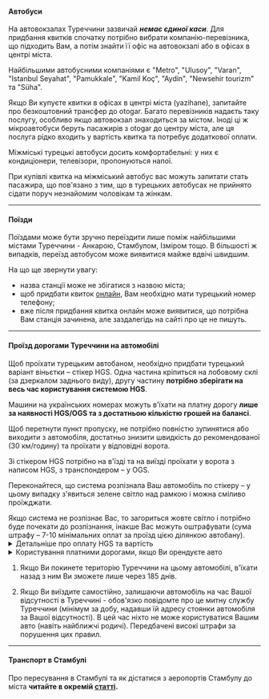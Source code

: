 #### Автобуси

На автовокзалах Туреччини зазвичай ***немає єдиної каси***. Для придбання квитків спочатку потрібно вибрати компанію-перевізника, що підходить Вам, а потім знайти її офіс на автовокзалі або в офісах в центрі міста.

Найбільшими автобусними компаніями є "Metro", "Ulusoy", "Varan", "Istanbul Seyahat", "Pamukkale", "Kamil Koç", "Aydin", "Newsehir tourizm" та "Süha".

<section type="tip">
Якщо Ви купуєте квитки в офісах в центрі міста (yazihane), запитайте про безкоштовний трансфер до otogar. Багато перевізників надаєть таку послугу, особливо якщо автовокзал знаходиться за містом. Іноді ці ж мікроавтобуси беруть пасажирів з otogar до центру міста, але ця послуга рідко входить у вартість квитка та потребує додаткової оплати.
</section>

Міжміські турецькі автобуси досить комфортабельні: у них є кондиціонери, телевізори, пропонуються напої.

<section>
При купівлі квитка на міжміський автобус вас можуть запитати стать пасажира, що пов'язано з тим, що в турецьких автобусах не прийнято сідати поруч незнайомим чоловікам та жінкам. 
</section>



***

#### Поїзди

<section type="note">
Поїздами може бути зручно переїздити лише поміж найбільшими містами Туреччини - Анкарою, Стамбулом, Ізміром тощо. В більшості ж випадків, переїзд автобусом може виявитися майже вдвічі швидшим.
</section>

На що ще звернути увагу:

- назва станції може не збігатися з назвою міста;
- щоб придбати квиток [онлайн](https://ebilet.tcddtasimacilik.gov.tr/view/eybis/tnmGenel/tcddWebContent.jsf), Вам необхідно мати турецький номер телефону;
- вже після придбання квитка онлайн може виявитися, що потрібна Вам станція зачинена, але заздалегідь на сайті про це не пишуть.

***

#### Проїзд дорогами Туреччини на автомобілі

Щоб проїхати турецьким автобаном, необхідно придбати турецький варіант віньєтки – стікер HGS. Одна частина кріпиться на лобовому склі (за дзеркалом заднього виду), другу частину **потрібно зберігати на весь час користування системою HGS**.

Машини на українських номерах можуть в'їхати на платну дорогу **лише за наявності HGS/OGS та з достатньою кількістю грошей на балансі**.

<section type="note">

Щоб перетнути пункт пропуску, не потрібно повністю зупинятися або виходити з автомобіля, достатньо знизити швидкість до рекомендованої (30 км/годину) та проїхати у відповідні ворота. 

Зі стікером HGS потрібно на в'їзді та на виїзді проїхати у ворота з написом HGS, з транспондером – у OGS. 
</section>

Переконайтеся, що система розпізнала Ваш автомобіль по стікеру – у цьому випадку з'явиться зелене світло над рамкою і можна сміливо проїжджати.

<section type="danger">
Якщо система не розпізнає Вас, то загориться жовте світло і потрібно буде почекати до розпізнання, інакше Вас можуть оштрафувати (сума штрафу – 7-10 мінімальних оплат за проїзд цією ділянкою автобану).
</section>

<details>
<summary>Детальніше про оплату HGS та вартість </summary>

**Вартість проїзду** кожною ділянкою автомагістралей різна. Тому варто при купівлі HGS покласти на рахунок достатньо грошей – хоча б від 30 до 60  турецьких лір (близько 2-4 євро). Гроші будуть автоматично списуватися зі рахунку при кожному проїзді автобаном.

**Придбати стікер HGS** можна в офісах, розміщених під час виїзду/в'їзду з автомагістралі, у будь-якому поштовому відділенні РТТ та відділеннях банків. 

На деяких пунктах стягування плати є окремі ворота для тих, хто хоче на місці **сплатити готівкою або карткою**. Розпізнати їх можна по відповідним написам ***«NAKiT» та «K.KARTI»***.


<section type="tip">
Врахуйте, що пошта та банки у вихідні та свята не працюють, а офіс HGS є не на всіх в'їздах на магістраль. Тому краще заздалегідь подбайте про придбання наклейки.
</section>



**Оплата нараховується 3 способами:**

- якщо на машині встановлено спеціальний стікер HGS, то відповідна сума спишеться з прив'язаного рахунка;

- якщо встановлено транспондер OGS – гроші знімуть звідти;

- якщо нічого не встановлено – заборгованість буде нарахована на номер авто.

</details>


<details>
<summary>
Користування платними дорогами, якщо Ви орендуєте авто</summary>

Майже на всіх машинах вже є стікер HGS. Якщо Ви плануєте користуватися платними дорогами, заздалегідь повідомте про це менеджеру прокатної компанії, щоб активувати HGS.

При поверненні автомобіля менеджер прокатної компанії разом із Вами перевірить загальний рахунок на авто та утримає відповідну суму з депозиту.

Якщо орендована машина не оснащена наклейкою HGS або транспондером OGS, Ви можете оплатити проїзд самостійно на [сайті управління автомобільних доріг Туреччини](https://webihlaltakip.kgm.gov.tr/WebIhlalSorgulama/Sayfalar/Sorgulama) (працює лише, якщо Ви знаходитесь на території Туреччини).
</details>

<section type="warning" title="Зверніть увагу, якщо в'їхали до Туреччини на власному автомобілі">

1. Якщо Ви покинете територію Туреччини на цьому автомобілі, в'їхати назад з ним Ви зможете лише через 185 днів.

2. Якщо Ви виїздите самостійно, залишаючи автомобіль на час Вашої відсутності в Туреччині - обов'язко повідомте про це митну службу Туреччини (мінімум за добу, надавши їй адресу стоянки автомобіля за Вашої відсутності). В цей час ніхто не може користуватися Вашим авто (навіть найближчі родичі). Передбачені високі штрафи за порушення цих правил.

</section>

***

#### Транспорт в Стамбулі

Про пересування в Стамбулі та як дістатися з аеропортів Стамбулу до міста **читайте в окремій [статті](/article/fd6ba1b6e7f205005df0a36ad).**








